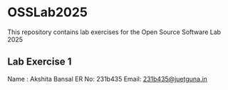 # OSSLab2025
This repository contains lab exercises for the Open Source Software Lab 2025

## Lab Exercise 1
Name : Akshita Bansal
ER No: 231b435
Email: 231b435@juetguna.in
